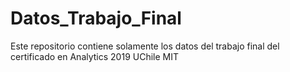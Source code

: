 # Datos_Trabajo_Final
Este repositorio contiene solamente los datos del trabajo final del certificado en Analytics 2019 UChile MIT
